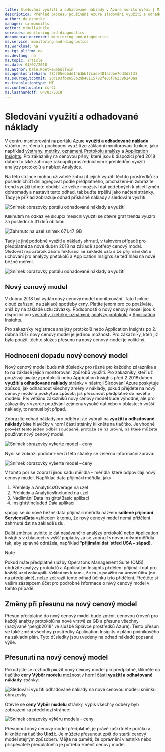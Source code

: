 ```yaml
---
title: Sledování využití a odhadované náklady v Azure monitorování | Microsoft Docs
description: Přehled procesu používání Azure sledování využití a odhadované náklady na stránku
author: dalekoetke
manager: carmonmills
editor: mrbullwinkle
services: monitoring-and-diagnostics
documentationcenter: monitoring-and-diagnostics
ms.service: monitoring-and-diagnostics
ms.workload: na
ms.tgt_pltfrm: na
ms.devlang: na
ms.topic: article
ms.date: 04/02/2018
ms.author: Dale.Koetke;mbullwin
ms.openlocfilehash: f87705ebbdd14b1bbf7cade481a7dbe7dd3d5131
ms.sourcegitcommit: 20d103fb8658b29b48115782fe01f76239b240aa
ms.translationtype: MT
ms.contentlocale: cs-CZ
ms.lasthandoff: 04/03/2018
---
```

# <a name="monitoring-usage-and-estimated-costs"></a>Sledování využití a odhadované náklady

V centru monitorování na portálu Azure **využití a odhadované náklady** stránky je určena k pochopení využití ze základní monitorovací funkce, jako například [výstrahy, metriky, oznámení](https://azure.microsoft.com/pricing/details/monitor/), [Protokolu analýzy](https://azure.microsoft.com/pricing/details/log-analytics/) a [Application Insights](https://azure.microsoft.com/pricing/details/application-insights/). Pro zákazníky na cenovou plány, které jsou k dispozici před 2018 duben to také zahrnuje zakoupili prostřednictvím k přehledům využití analýzy protokolů a nabízet Analytics.

Na této stránce mohou uživatelé zobrazit jejich využití těchto prostředků za posledních 31 dní agregovat podle předplatného, procházení-in zobrazíte trend využití tohoto období. Je velké množství dat potřebných k přijetí změn dohromady a nastavit tento odhad, tak buďte trpěliví jako načtení stránky.
Tady je příklad zobrazuje odhad příslušné náklady a sledování využití:

![Snímek obrazovky portálu odhadované náklady a využití](./media/monitoring-usage-and-estimated-costs/001.png)

Kliknutím na odkaz ve sloupci měsíční využití se otevře graf trendů využití za posledních 31 dnů období:

![Zahrnuto na uzel snímek 671.47 GB](./media/monitoring-usage-and-estimated-costs/002.png)

Tady je jiné podobné využití a náklady shrnutí, v takovém případě pro předplatné za nové duben 2018 na základě spotřeby cenový model. Sledovat nedostatek žádné fakturaci na základě uzlu a že přijímání dat a uchování pro analýzy protokolů a Application Insights se teď hlásí na nové běžné měření.

![Snímek obrazovky portálu odhadované náklady a využití](./media/monitoring-usage-and-estimated-costs/003.png)

## <a name="new-pricing-model"></a>Nový cenový model

V dubnu 2018 byl vydán nový cenový model monitorování.  Tato funkce cloud zařízení, na základě spotřeby ceny. Platíte jenom pro co používáte, aniž by na základě uzlu závazky. Podrobnosti o nový cenový model jsou k dispozici pro [výstrahy, metriky, oznámení](https://azure.microsoft.com/pricing/details/monitor/), [analýzy protokolů](https://azure.microsoft.com/pricing/details/log-analytics/) a [Application Insights](https://azure.microsoft.com/pricing/details/application-insights/).

Pro zákazníky registrace analýzy protokolů nebo Application Insights po 2. dubna 2018 nový cenový model je jedinou možností. Pro zákazníky, kteří již byla použití těchto služeb přesunu na nový cenový model je volitelný.

## <a name="assessing-the-impact-of-the-new-pricing-model"></a>Hodnocení dopadu nový cenový model

Nový cenový model bude mít důsledky pro různé pro každého zákazníka a to na základě jejich monitorování způsobů využití. Pro zákazníky, kteří už používají analýzy protokolů nebo Application Insights před 2 2018 duben **využití a odhadované náklady** stránky v nástroji Sledování Azure poskytuje způsob, jak odhadnout všechny změny v náklady, pokud přejdete na nový cenový model a poskytuje způsob, jak přesunout předplatné do nového modelu. Pro většinu zákazníků nový cenový model bude výhodné, ale pro zákazníky s vzorce používání zejména vysoké dat nebo v oblastech vyšší náklady, to nemusí být případ.

Zobrazíte odhad náklady pro odběry jste vybrali na **využití a odhadované náklady** blue hlavičky v horní části stránky klikněte na tlačítko. Je vhodné provést tento jeden odběr současně, protože se na úrovni, na které můžete používat nový cenový model.

![Snímek obrazovky vyberte model – ceny](./media/monitoring-usage-and-estimated-costs/004.png)

Nyní se zobrazí podobné verzi této stránky se zelenou informační zpráva:

![Snímek obrazovky vyberte model – ceny](./media/monitoring-usage-and-estimated-costs/005.png)

V tomto poli se zobrazí jinou sadu měřidla – měřidla, které odpovídají nový cenový model. Například data přijímání měřidla, jako

1. Přehledy a Analytics\Overage na uzel
2. Přehledy a Analytics\Included na uzel
3. Nadlimitní Data Insights\Basic aplikací
4. Insights\Included Data aplikací

spojují se do nové běžné data přijímání měřidla názvem **sdílené přijímání Services\Data** vzhledem k tomu, že nový cenový model nemá přidělení zahrnuté dat na základě uzlu.

Další změnou uvidíte je dat nasávaného analýzy protokolů nebo Application Insights v oblastech s vyšší poplatky za se zobrazí s novou místní měřidla tak, aby správně odrážela, například **"přijímání dat (střed USA – západ)**.

> [!NOTE]
> Pokud máte předplatné služby Operations Management Suite (OMS), obdržíte analýzy protokolů a Application Insights přidělení přijímání dat pro každý uzel zakoupili. Vzhledem k tomu, že to je použité na úrovni účtu (ne na předplatné), nelze zobrazit tento odhad účinku tyto přidělení. Přečtěte si vaším zástupcem účet pro podrobné informace o nový cenový model v tomto případě.

## <a name="changes-when-moving-to-the-new-pricing-model"></a>Změny při přesunu na nový cenový model

Přesun předplatné do nový cenový model bude změnit cenovou úroveň pro každý analýzy protokolů na nové vrstvě za GB a přesune všechny (nazývané "pergb2018" ve službě Správce prostředků Azure). Tento přesun se také změní všechny prostředky Application Insights v plánu podnikového na základní plán. Tyto důsledky jsou uvedeny na odhad nákladů popsané výše. 

## <a name="moving-to-the-new-pricing-model"></a>Přesunutí na nový cenový model

Pokud jste se rozhodli použít nový cenový model pro předplatné, klikněte na tlačítko **ceny Výběr modelu** možnost v horní části **využití a odhadované náklady** stránky:

![Sledování využití odhadované náklady na nové cenovou modelu snímku obrazovky](./media/monitoring-usage-and-estimated-costs/006.png)

Otevře se **ceny Výběr modelu** stránky, výpis všechny odběry byly zobrazení na předchozí stránce:

![Snímek obrazovky výběru modelu – ceny](./media/monitoring-usage-and-estimated-costs/007.png)

Přesunout nový cenový model předplatné, je právě zaškrtněte políčko a klikněte na tlačítko **Uložit**.  Je můžete přesunout zpět do starší cenový model stejným způsobem. Mějte na paměti, že oprávnění vlastníka nebo přispěvatele předplatného je potřeba změnit cenový model.